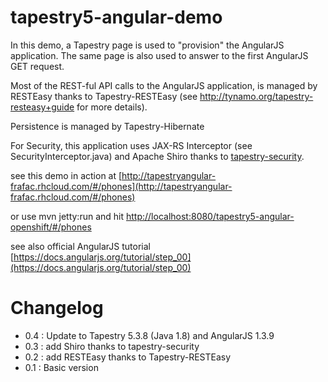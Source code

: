 tapestry5-angular-demo
======================

In this demo, a Tapestry page is used to "provision" the AngularJS application.
The same page is also used to answer to the first AngularJS GET request.


Most of the REST-ful API calls to the AngularJS application, is managed by RESTEasy thanks to Tapestry-RESTEasy (see http://tynamo.org/tapestry-resteasy+guide for more details).

Persistence is managed by Tapestry-Hibernate

For Security, this application uses JAX-RS Interceptor (see SecurityInterceptor.java) and Apache Shiro thanks to [tapestry-security](http://tynamo.org/tapestry-security+guide).

see this demo in action at [http://tapestryangular-frafac.rhcloud.com/#/phones](http://tapestryangular-frafac.rhcloud.com/#/phones)

or use mvn jetty:run and hit  [http://localhost:8080/tapestry5-angular-openshift/#/phones](http://localhost:8080/tapestry5-angular-openshift/#/phones)

see also official AngularJS tutorial  [https://docs.angularjs.org/tutorial/step_00](https://docs.angularjs.org/tutorial/step_00)

# Changelog 

* 0.4 : Update to Tapestry 5.3.8 (Java 1.8) and AngularJS 1.3.9
* 0.3 : add Shiro thanks to tapestry-security 
* 0.2 : add RESTEasy thanks to Tapestry-RESTEasy
* 0.1 : Basic version
